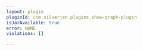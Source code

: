 ```yaml
---
layout: plugin
pluginId: com.silverjan.plugins.show-graph-plugin
isJarAvailable: true
error: NONE
violations: []

---
```

